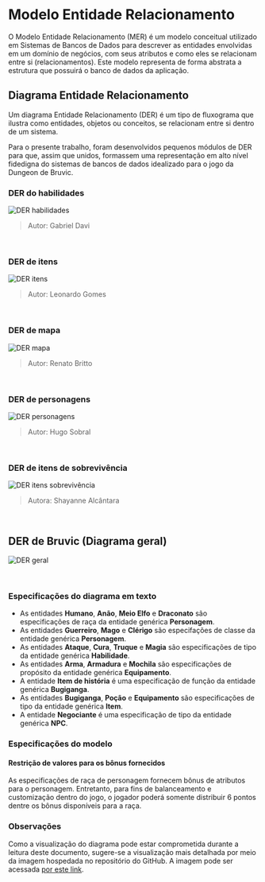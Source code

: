 # Modelo Entidade Relacionamento

O Modelo Entidade Relacionamento (MER) é um modelo conceitual utilizado em Sistemas de Bancos de Dados para descrever as entidades envolvidas em um domínio de negócios, com seus atributos e como eles se relacionam entre si (relacionamentos). Este modelo representa de forma abstrata a estrutura que possuirá o banco de dados da aplicação.

## Diagrama Entidade Relacionamento

Um diagrama Entidade Relacionamento (DER) é um tipo de fluxograma que ilustra como entidades, objetos ou conceitos, se relacionam entre si dentro de um sistema.

Para o presente trabalho, foram desenvolvidos pequenos módulos de DER para que, assim que unidos, formassem uma representação em alto nível fidedigna do sistemas de bancos de dados idealizado para o jogo da Dungeon de Bruvic.

### DER do habilidades

![DER habilidades](./der_habilidade_v2.png)

> Autor: Gabriel Davi

<br/>

### DER de itens

![DER itens](./der_item_v2.png)

> Autor: Leonardo Gomes

<br/>

### DER de mapa

![DER mapa](./der_mapa_v2.3.png)

> Autor: Renato Britto

<br/>

### DER de personagens

![DER personagens](./der_personagens_v2.png)

> Autor: Hugo Sobral

<br/>

### DER de itens de sobrevivência

![DER itens sobrevivência](./itens_sobrevivencia_v1.png)

> Autora: Shayanne Alcântara

<br/>

## DER de Bruvic (Diagrama geral) 

![DER geral](./der_bruvic_v2.svg)

<br/>

### Especificações do diagrama em texto

- As entidades **Humano**, **Anão**, **Meio Elfo** e **Draconato** são especificações de raça da entidade genérica **Personagem**.
- As entidades **Guerreiro**, **Mago** e **Clérigo** são especifações de classe da entidade genérica **Personagem**.
- As entidades **Ataque**, **Cura**, **Truque** e **Magia** são especificações de tipo da entidade genérica **Habilidade**.
- As entidades **Arma**, **Armadura** e **Mochila** são especificações de propósito da entidade genérica **Equipamento**.
- A entidade **Item de história** é uma especificação de função da entidade genérica **Bugiganga**.
- As entidades **Bugiganga**, **Poção** e **Equipamento** são especificações de tipo da entidade genérica **Item**.
- A entidade **Negociante** é uma especificação de tipo da entidade genérica **NPC**.

### Especificações do modelo
#### Restrição de valores para os bônus fornecidos
As especificações de raça de personagem fornecem bônus de atributos para o personagem. Entretanto, para fins de balanceamento e customização dentro do jogo, o jogador poderá somente distribuir 6 pontos dentre os bônus disponíveis para a raça.


### Observações
Como a visualização do diagrama pode estar comprometida durante a leitura deste documento, sugere-se a visualização mais detalhada por meio da imagem hospedada no repositório do GitHub. A imagem pode ser acessada [por este link](https://github.com/SBD1/Grupo12_Bruvic/blob/d50ae66424e7385410561e0fb8d88e2321a781c4/Modulo%201%20-%20DER/der_bruvic_v2.png).